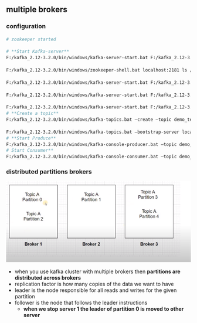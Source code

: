 ## multiple brokers

### configuration
```bash
# zookeeper started

# **Start Kafka-server**
F:/kafka_2.12-3.2.0/bin/windows/kafka-server-start.bat F:/kafka_2.12-3.2.0/config/server.properties

F:/kafka_2.12-3.2.0/bin/windows/zookeeper-shell.bat localhost:2181 ls /brokers/ids

F:/kafka_2.12-3.2.0/bin/windows/kafka-server-start.bat F:/kafka_2.12-3.2.0/**config/server1.properties** (uncomment listeners listeners=PLAINTEXT://:**9092**)

F:/kafka_2.12-3.2.0/bin/windows/kafka-server-start.bat F:/kafka_2.12-3.2.0/config**/server2.properties** uncomment listeners listeners=PLAINTEXT://:**9093**

F:/kafka_2.12-3.2.0/bin/windows/kafka-server-start.bat F:/kafka_2.12-3.2.0/config/**server3.properties** (uncomment listeners listeners=PLAINTEXT://:**9094** )
# **Create a topic**
F:/kafka_2.12-3.2.0/bin/windows/kafka-topics.bat –create –topic demo_testing2 –bootstrap-server **localhost:9092,localhost:9093,localhost:9094** –replication-factor 1 –partitions 5

F:/kafka_2.12-3.2.0/bin/windows/kafka-topics.bat –bootstrap-server localhost:9092,localhost:9093,localhost:9094 –describe –topic demo_testing2
# **Start Produce**
F:/kafka_2.12-3.2.0/bin/windows/kafka-console-producer.bat –topic demo_testing2 –bootstrap-server **localhost:9092,localhost:9093,localhost:9094
# Start Consumer**
F:/kafka_2.12-3.2.0/bin/windows/kafka-console-consumer.bat –topic demo_testing2 –from-beginning –bootstrap-server **localhost:9092,localhost:9093,localhost:9094**
```

### distributed  partitions brokers

![image](Media/multiple_broker_partitions.png)

- when you use kafka cluster with multiple brokers then **partitions are distributed across brokers**
- replication factor is how many copies of the data we want to have
- leader is the node responsible for all reads and writes for the given partition
- follower is the node that follows the leader instructions 
    - **when we stop server 1 the leader of partition 0 is moved to other server**